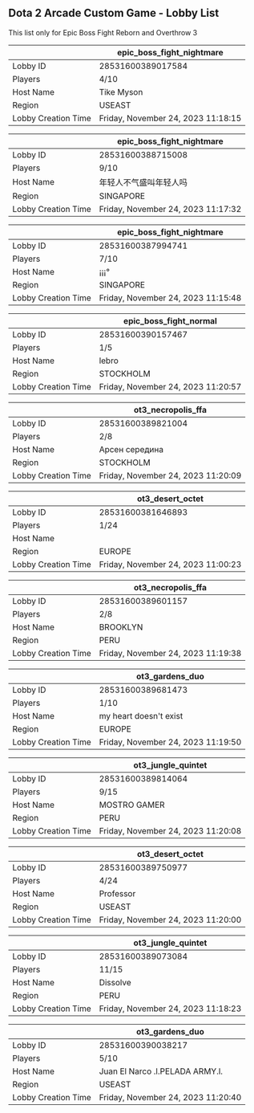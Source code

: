 ## Dota 2 Arcade Custom Game - Lobby List

This list only for Epic Boss Fight Reborn and Overthrow 3

|  | epic_boss_fight_nightmare |
| ------ | ------ |
| Lobby ID | 28531600389017584 |
| Players | 4/10 |
| Host Name | Tike Myson |
| Region | USEAST |
| Lobby Creation Time | Friday, November 24, 2023 11:18:15 |


|  | epic_boss_fight_nightmare |
| ------ | ------ |
| Lobby ID | 28531600388715008 |
| Players | 9/10 |
| Host Name | 年轻人不气盛叫年轻人吗 |
| Region | SINGAPORE |
| Lobby Creation Time | Friday, November 24, 2023 11:17:32 |


|  | epic_boss_fight_nightmare |
| ------ | ------ |
| Lobby ID | 28531600387994741 |
| Players | 7/10 |
| Host Name | ¡¡¡°|ʟᴜᴄɪꜰᴇʀツ |
| Region | SINGAPORE |
| Lobby Creation Time | Friday, November 24, 2023 11:15:48 |


|  | epic_boss_fight_normal |
| ------ | ------ |
| Lobby ID | 28531600390157467 |
| Players | 1/5 |
| Host Name | lebro |
| Region | STOCKHOLM |
| Lobby Creation Time | Friday, November 24, 2023 11:20:57 |


|  | ot3_necropolis_ffa |
| ------ | ------ |
| Lobby ID | 28531600389821004 |
| Players | 2/8 |
| Host Name | Арсен середина |
| Region | STOCKHOLM |
| Lobby Creation Time | Friday, November 24, 2023 11:20:09 |


|  | ot3_desert_octet |
| ------ | ------ |
| Lobby ID | 28531600381646893 |
| Players | 1/24 |
| Host Name | <Cyborgix> |
| Region | EUROPE |
| Lobby Creation Time | Friday, November 24, 2023 11:00:23 |


|  | ot3_necropolis_ffa |
| ------ | ------ |
| Lobby ID | 28531600389601157 |
| Players | 2/8 |
| Host Name | BROOKLYN |
| Region | PERU |
| Lobby Creation Time | Friday, November 24, 2023 11:19:38 |


|  | ot3_gardens_duo |
| ------ | ------ |
| Lobby ID | 28531600389681473 |
| Players | 1/10 |
| Host Name | my heart doesn't exist |
| Region | EUROPE |
| Lobby Creation Time | Friday, November 24, 2023 11:19:50 |


|  | ot3_jungle_quintet |
| ------ | ------ |
| Lobby ID | 28531600389814064 |
| Players | 9/15 |
| Host Name | MOSTRO GAMER |
| Region | PERU |
| Lobby Creation Time | Friday, November 24, 2023 11:20:08 |


|  | ot3_desert_octet |
| ------ | ------ |
| Lobby ID | 28531600389750977 |
| Players | 4/24 |
| Host Name | Professor |
| Region | USEAST |
| Lobby Creation Time | Friday, November 24, 2023 11:20:00 |


|  | ot3_jungle_quintet |
| ------ | ------ |
| Lobby ID | 28531600389073084 |
| Players | 11/15 |
| Host Name | Dissolve |
| Region | PERU |
| Lobby Creation Time | Friday, November 24, 2023 11:18:23 |


|  | ot3_gardens_duo |
| ------ | ------ |
| Lobby ID | 28531600390038217 |
| Players | 5/10 |
| Host Name | Juan El Narco .l.PELADA ARMY.l. |
| Region | USEAST |
| Lobby Creation Time | Friday, November 24, 2023 11:20:40 |


